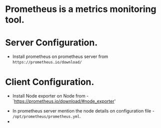 # Prometheus is a metrics monitoring tool.
# Server Configuration.
- Install prometheus on prometheus server from `https://prometheus.io/download/`

# Client Configuration.
- Install Node exporter on Node from - `https://prometheus.io/download/#node_exporter'

* In prometheus server mention the node details on configuration file - `/opt/prometheus/prometheus.yml`.
* 